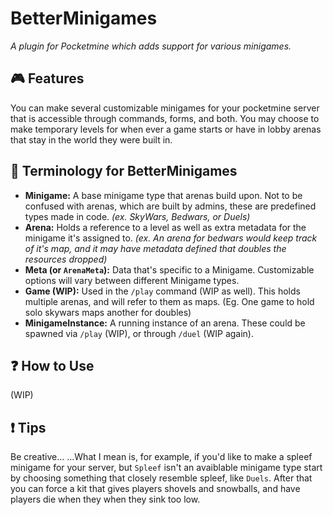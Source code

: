 # BetterMinigames

*A plugin for Pocketmine which adds support for various minigames.*

## 🎮 Features
You can make several customizable minigames for your pocketmine server that is accessible through commands, forms, and both. You may choose to make temporary levels for when ever a game starts or have in lobby arenas that stay in the world they were built in.

## 📖 Terminology for BetterMinigames
* **Minigame:** A base minigame type that arenas build upon. Not to be confused with arenas, which are built by admins, these are predefined types made in code. *(ex. SkyWars, Bedwars, or Duels)*
* **Arena:** Holds a reference to a level as well as extra metadata for the minigame it's assigned to. *(ex. An arena for bedwars would keep track of it's map, and it may have metadata defined that doubles the resources dropped)*
* **Meta (or `ArenaMeta`):** Data that's specific to a Minigame. Customizable options will vary between different Minigame types.
* **Game (WIP):** Used in the `/play` command (WIP as well). This holds multiple arenas, and will refer to them as maps. (Eg. One game to hold solo skywars maps another for doubles)
* **MinigameInstance:** A running instance of an arena. These could be spawned via `/play` (WIP), or through `/duel` (WIP again).

## ❓ How to Use
(WIP)

## ❗ Tips
Be creative...
...What I mean is, for example, if you'd like to make a spleef minigame for your server, but `Spleef` isn't an avaiblable minigame type start by choosing something that closely resemble spleef, like `Duels`. After that you can force a kit that gives players shovels and snowballs, and have players die when they when they sink too low.
